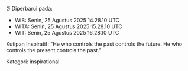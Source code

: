 ⏰ Diperbarui pada:
- WIB: Senin, 25 Agustus 2025 14.28.10 UTC
- WITA: Senin, 25 Agustus 2025 15.28.10 UTC
- WIT: Senin, 25 Agustus 2025 16.28.10 UTC

Kutipan Inspiratif:
"He who controls the past controls the future. He who controls the present controls the past."


Kategori: inspirational

